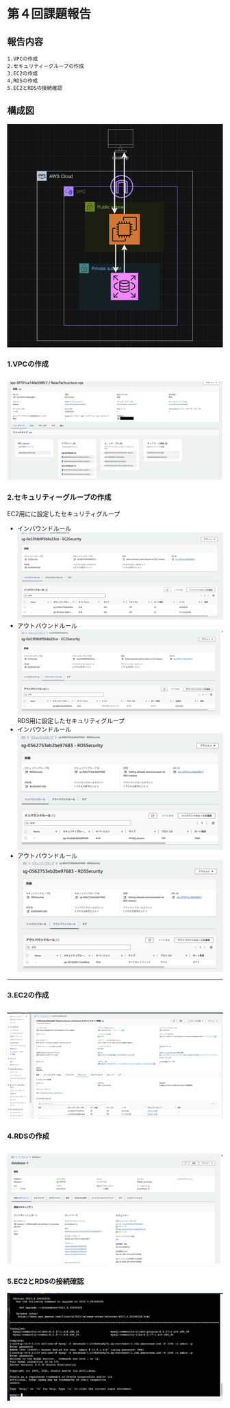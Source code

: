 # 第４回課題報告
## 報告内容
    1.VPCの作成
    2.セキュリティーグループの作成
    3.EC2の作成
    4,RDSの作成
    5.EC2とRDSの接続確認
## 構成図
![lecture04_zentaikouseizu.png](img/lecture04_zentaikouseizu.png)

### 1.VPCの作成
![ 2024-05-20 5.10.40.png](img/%202024-05-20%205.10.40.png)  
---

### 2.セキュリティーグループの作成
EC2用にに設定したセキュリティグループ
- インバウンドルール  
![EC2 in 2024-05-29 5.29.45.png](img/EC2%20in%202024-05-29%205.29.45.png)
- アウトバウンドルール  
![EC2 out 2024-05-29 5.30.01.png](img/EC2%20out%202024-05-29%205.30.01.png)
RDS用に設定したセキュリティグループ
- インバウンドルール  
![rds in 2024-05-29 5.23.40.png](img/rds%20in%202024-05-29%205.23.40.png)
- アウトバウンドルール  
![rds out 2024-05-29 5.23.53.png](img/rds%20out%202024-05-29%205.23.53.png)
---

### 3.EC2の作成  
![ 2024-05-26 19.30.18.png](img/%202024-05-26%2019.30.18.png)
---

### 4.RDSの作成  
![ 2024-05-27 5.49.37.png](img/%202024-05-27%205.49.37.png)
---

### 5.EC2とRDSの接続確認  
![ 2024-05-29 5.14.02.png](img/%202024-05-29%205.14.02.png)
